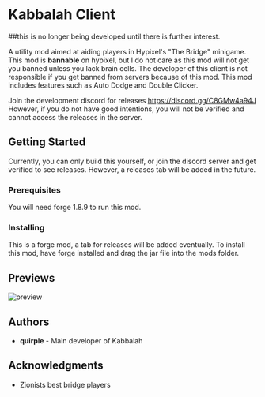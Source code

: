 # Kabbalah Client

##this is no longer being developed until there is further interest.

A utility mod aimed at aiding players in Hypixel's "The Bridge" minigame. This mod is **bannable** on hypixel, but I do not care as this mod will not get you banned unless you lack brain cells. The developer of this client is not responsible if you get banned from servers because of this mod. This mod includes features such as Auto Dodge and Double Clicker. 

Join the development discord for releases https://discord.gg/C8GMw4a94J
However, if you do not have good intentions, you will not be verified and cannot access the releases in the server.

## Getting Started

Currently, you can only build this yourself, or join the discord server and get verified to see releases. However, a releases tab will be added in the future.

### Prerequisites

You will need forge 1.8.9 to run this mod.

### Installing

This is a forge mod, a tab for releases will be added eventually. To install this mod, have forge installed and drag the jar file into the mods folder.

## Previews

![preview](https://i.imgur.com/0YNfQw0.png)

## Authors

* **quirple** - Main developer of Kabbalah

## Acknowledgments

* Zionists best bridge players
